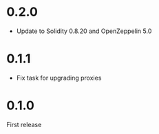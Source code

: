# 0.2.0

- Update to Solidity 0.8.20 and OpenZeppelin 5.0

# 0.1.1

- Fix task for upgrading proxies

# 0.1.0

First release
